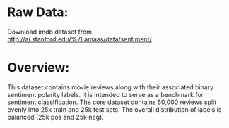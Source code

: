 # Raw Data:
Download imdb dataset from http://ai.stanford.edu/%7Eamaas/data/sentiment/

# Overview:
This dataset contains movie reviews along with their associated binary sentiment polarity labels. It is intended to serve as a benchmark for sentiment classification. The core dataset contains 50,000 reviews split evenly into 25k train and 25k test sets. The overall distribution of labels is balanced (25k pos and 25k neg). 
